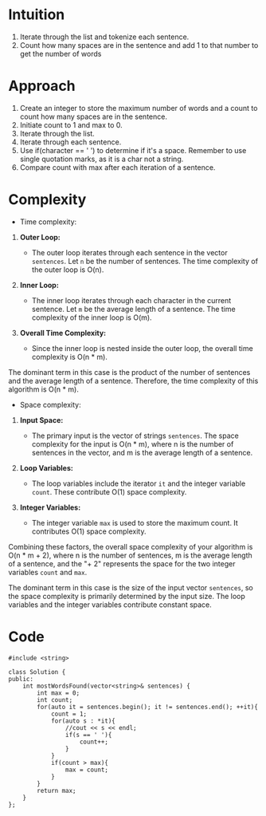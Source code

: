 # Intuition
<!-- Describe your first thoughts on how to solve this problem. -->
1. Iterate through the list and tokenize each sentence.
2. Count how many spaces are in the sentence and add 1 to that number to get the number of words
# Approach
<!-- Describe your approach to solving the problem. -->
1. Create an integer to store the maximum number of words and a count to count how many spaces are in the sentence.
2. Initiate count to 1 and max to 0.
3. Iterate through the list.
4. Iterate through each sentence.
5. Use if(character == ' ') to determine if it's a space. Remember to use single quotation marks, as it is a char not a string.
6. Compare count with max after each iteration of a sentence.
# Complexity
- Time complexity:
<!-- Add your time complexity here, e.g. $$O(n)$$ -->
1. **Outer Loop:**
   - The outer loop iterates through each sentence in the vector `sentences`. Let `n` be the number of sentences. The time complexity of the outer loop is O(n).

2. **Inner Loop:**
   - The inner loop iterates through each character in the current sentence. Let `m` be the average length of a sentence. The time complexity of the inner loop is O(m).

3. **Overall Time Complexity:**
   - Since the inner loop is nested inside the outer loop, the overall time complexity is O(n * m).

The dominant term in this case is the product of the number of sentences and the average length of a sentence. Therefore, the time complexity of this algorithm is O(n * m).
- Space complexity:
1. **Input Space:**
   - The primary input is the vector of strings `sentences`. The space complexity for the input is O(n * m), where n is the number of sentences in the vector, and m is the average length of a sentence.

2. **Loop Variables:**
   - The loop variables include the iterator `it` and the integer variable `count`. These contribute O(1) space complexity.

3. **Integer Variables:**
   - The integer variable `max` is used to store the maximum count. It contributes O(1) space complexity.

Combining these factors, the overall space complexity of your algorithm is O(n * m + 2), where n is the number of sentences, m is the average length of a sentence, and the "+ 2" represents the space for the two integer variables `count` and `max`.

The dominant term in this case is the size of the input vector `sentences`, so the space complexity is primarily determined by the input size. The loop variables and the integer variables contribute constant space.

# Code
```
#include <string>

class Solution {
public:
    int mostWordsFound(vector<string>& sentences) {
        int max = 0;
        int count;
        for(auto it = sentences.begin(); it != sentences.end(); ++it){
            count = 1;
            for(auto s : *it){
                //cout << s << endl;
                if(s == ' '){
                    count++;
                }
            }
            if(count > max){
                max = count;
            }
        } 
        return max;
    }
};
```